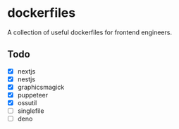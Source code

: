 dockerfiles
===========

A collection of useful dockerfiles for frontend engineers.

## Todo

- [x] nextjs
- [x] nestjs
- [x] graphicsmagick
- [x] puppeteer
- [x] ossutil
- [ ] singlefile
- [ ] deno
